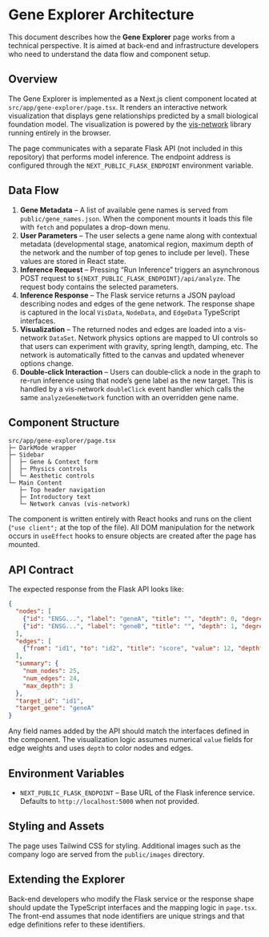 # Gene Explorer Architecture

This document describes how the **Gene Explorer** page works from a technical perspective. It is aimed at back-end and infrastructure developers who need to understand the data flow and component setup.

## Overview

The Gene Explorer is implemented as a Next.js client component located at `src/app/gene-explorer/page.tsx`. It renders an interactive network visualization that displays gene relationships predicted by a small biological foundation model. The visualization is powered by the [vis-network](https://visjs.org/) library running entirely in the browser.

The page communicates with a separate Flask API (not included in this repository) that performs model inference. The endpoint address is configured through the `NEXT_PUBLIC_FLASK_ENDPOINT` environment variable.

## Data Flow

1. **Gene Metadata** – A list of available gene names is served from `public/gene_names.json`. When the component mounts it loads this file with `fetch` and populates a drop-down menu.
2. **User Parameters** – The user selects a gene name along with contextual metadata (developmental stage, anatomical region, maximum depth of the network and the number of top genes to include per level). These values are stored in React state.
3. **Inference Request** – Pressing “Run Inference” triggers an asynchronous POST request to `${NEXT_PUBLIC_FLASK_ENDPOINT}/api/analyze`. The request body contains the selected parameters.
4. **Inference Response** – The Flask service returns a JSON payload describing nodes and edges of the gene network. The response shape is captured in the local `VisData`, `NodeData`, and `EdgeData` TypeScript interfaces.
5. **Visualization** – The returned nodes and edges are loaded into a vis-network `DataSet`. Network physics options are mapped to UI controls so that users can experiment with gravity, spring length, damping, etc. The network is automatically fitted to the canvas and updated whenever options change.
6. **Double‑click Interaction** – Users can double‑click a node in the graph to re-run inference using that node’s gene label as the new target. This is handled by a vis-network `doubleClick` event handler which calls the same `analyzeGeneNetwork` function with an overridden gene name.

## Component Structure

```
src/app/gene-explorer/page.tsx
├─ DarkMode wrapper
├─ Sidebar
│  ├─ Gene & Context form
│  ├─ Physics controls
│  └─ Aesthetic controls
└─ Main Content
   ├─ Top header navigation
   ├─ Introductory text
   └─ Network canvas (vis-network)
```

The component is written entirely with React hooks and runs on the client (`"use client";` at the top of the file). All DOM manipulation for the network occurs in `useEffect` hooks to ensure objects are created after the page has mounted.

## API Contract

The expected response from the Flask API looks like:

```json
{
  "nodes": [
    {"id": "ENSG...", "label": "geneA", "title": "", "depth": 0, "degree": 3, "is_source": true},
    {"id": "ENSG...", "label": "geneB", "title": "", "depth": 1, "degree": 1, "is_source": false}
  ],
  "edges": [
    {"from": "id1", "to": "id2", "title": "score", "value": 12, "depth": 1}
  ],
  "summary": {
    "num_nodes": 25,
    "num_edges": 24,
    "max_depth": 3
  },
  "target_id": "id1",
  "target_gene": "geneA"
}
```

Any field names added by the API should match the interfaces defined in the component. The visualization logic assumes numerical `value` fields for edge weights and uses `depth` to color nodes and edges.

## Environment Variables

- `NEXT_PUBLIC_FLASK_ENDPOINT` – Base URL of the Flask inference service. Defaults to `http://localhost:5000` when not provided.

## Styling and Assets

The page uses Tailwind CSS for styling. Additional images such as the company logo are served from the `public/images` directory.

## Extending the Explorer

Back-end developers who modify the Flask service or the response shape should update the TypeScript interfaces and the mapping logic in `page.tsx`. The front-end assumes that node identifiers are unique strings and that edge definitions refer to these identifiers.

